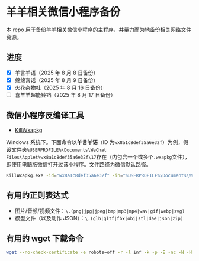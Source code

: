# 羊羊相关微信小程序备份

本 repo 用于备份羊羊相关微信小程序的主程序，并量力而为地备份相关网络文件资源。

## 进度

- [x] 羊言羊语（2025 年 8 月 8 日备份）
- [x] 绵绵喜话（2025 年 8 月 9 日备份）
- [x] 火花杂物社（2025 年 8 月 16 日备份）
- [ ] 喜羊羊超能铃铛（2025 年 8 月 17 日备份）

## 微信小程序反编译工具

- [KillWxapkg](https://github.com/Ackites/KillWxapkg)

Windows 系统下。下面命令以**羊言羊语**（ID 为`wx8a1c8def35a6e32f`）为例，假设文件夹`%USERPROFILE%\Documents\WeChat Files\Applet\wx8a1c8def35a6e32f\17`存在（内包含一个或多个`.wxapkg`文件），即使用电脑版微信打开过该小程序。文件路径为微信默认路径。

```bash
KillWxapkg.exe -id="wx8a1c8def35a6e32f" -in="%USERPROFILE%\Documents\WeChat Files\Applet\wx8a1c8def35a6e32f\17" -out="./羊言羊语" -restore -pretty
```

## 有用的正则表达式

- 图片/音频/视频文件：`\.(png|jpg|jpeg|bmp|mp3|mp4|wav|gif|webp|svg)`
- 模型文件（以及动作 JSON）：`\.(glb|gltf|fbx|obj|stl|dae|json|zip)`

## 有用的 wget 下载命令

```bash
wget --no-check-certificate -e robots=off -r -l inf -k -p -E -nc -N -H -P . -i 下载列表.txt
```
